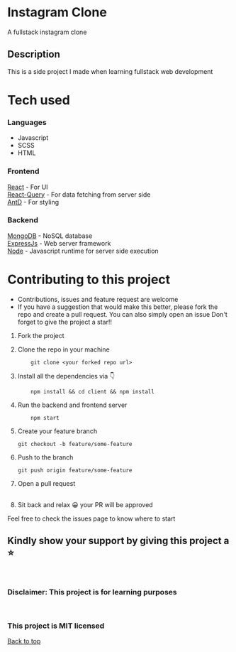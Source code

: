 # Instagram Clone

A fullstack instagram clone

## Description

This is a side project I made when learning fullstack web development

# Tech used

### Languages

- Javascript
- SCSS
- HTML

### Frontend

[React](https://reactjs.org) - For UI<br>
[React-Query](https:react-query.tanstack.com//) - For data fetching from server side<br>
[AntD](https://ant.design) - For styling

### Backend

[MongoDB](https://docs.mongodb.com) - NoSQL database<br>
[ExpressJs](https://expressjs.com) - Web server framework<br>
[Node](https://nodejs.org) - Javascript runtime for server side execution

# Contributing to this project

- Contributions, issues and feature request are welcome
- If you have a suggestion that would make this better, please fork the repo and create a pull request. You can also simply open an issue Don't forget to give the project a star!!

1. Fork the project
2. Clone the repo in your machine
   ```git
       git clone <your forked repo url>
   ```
3. Install all the dependencies via 👇

   ```npm
       npm install && cd client && npm install
   ```

4. Run the backend and frontend server
   ```npm
       npm start
   ```
5. Create your feature branch
   ```git
   git checkout -b feature/some-feature
   ```
6. Push to the branch
   ```git
   git push origin feature/some-feature
   ```
7. Open a pull request
   <br>
   <br>
8. Sit back and relax 😀 your PR will be approved
   <br>

Feel free to check the issues page to know where to start
<br>

## Kindly show your support by giving this project a ⭐

<br>

### Disclaimer: This project is for learning purposes

<br>

### This project is MIT licensed
[Back to top](https://github.com/mrshanas/insta-clone)
